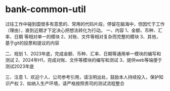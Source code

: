 # bank-common-util
过往工作中碰到国很多有意思的、常用的代码片段，停留在脑海中，但因忙于工作（理由），直到近期才下定决心把想法转化为行动。
一、内容
1、金额、币种、汇率、日期 等相对单一的模块
2、对账、文件等相对复杂而完整的模块
3、其他，基于git的投票和提议的内容

二、规划
1、2023年底，完成金额、币种、汇率、日期等通用单一模块的编写和测试
2、2024年H1，完成对账、文件等模块的编写和测试
3、提供web等端便于测试2023年底

三、注意
1、欢迎个人、公司参考引用，请注明出处，鼓励本人持续投入，保护知识产权
2、如纳入生产环境，请严格按照贵司的测试流程整合


